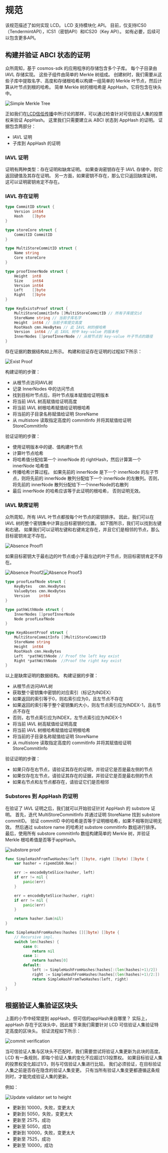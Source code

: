 # 规范

该规范描述了如何实现 LCD。 LCD 支持模块化 API。 目前，仅支持ICS0（TendermintAPI），ICS1（密钥API）和ICS20（Key API）。 如有必要，后续可以包含更多API。

## 构建并验证 ABCI 状态的证明

众所周知，基于 cosmos-sdk 的应用程序的存储包含多个子库。 每个子目录由 IAVL 存储实现。 这些子组件由简单的 Merkle 树组成。 创建树时，我们需要从这些子库中提取名字、高度和存储根哈希以构建一组简单的 Merkle 叶节点，然后计算从叶节点到根的哈希。 简单 Merkle 树的根哈希是 AppHash，它将包含在块头中。

![Simple Merkle Tree](../../../kr/clients/lite/pics/simpleMerkleTree.png)

正如我们在[LCD信任传播](https://github.com/irisnet/cosmos-sdk/tree/bianjie/lcd_spec/docs/spec/lcd#trust-propagation)中所讨论的那样，可以通过检查针对可信验证人集的投票权来验证 AppHash。 这里我们只需要建立从 ABCI 状态到 AppHash 的证明。 证据包含两部分：

* IAVL 证明
* 子库到 AppHash 的证明

### IAVL 证明

证明有两种类型：存在证明和缺席证明。 如果查询密钥存在于 IAVL 存储中，则它返回键值及其存在证明。 另一方面，如果密钥不存在，那么它只返回缺席证明，这可以证明密钥肯定不存在。

### IAVL 存在证明

```go
type CommitID struct {
    Version int64
    Hash    []byte
}

type storeCore struct {
    CommitID CommitID
}

type MultiStoreCommitID struct {
    Name string
    Core storeCore
}

type proofInnerNode struct {
    Height  int8
    Size    int64
    Version int64
    Left    []byte
    Right   []byte
}

type KeyExistsProof struct {
    MultiStoreCommitInfo []MultiStoreCommitID // 所有子库提交id
    StoreName string // 当前子库名字
    Height  int64 // 当前子库提交高度
    RootHash cmn.HexBytes // 此 IAVL 树的根哈希
    Version  int64 // 此 IAVL 树中 key-value 的版本号
    InnerNodes []proofInnerNode // 从根节点到 key-value 叶子节点的路径
}
```

存在证据的数据结构如上所示。 构建和验证存在证明的过程如下所示：

![Exist Proof](../../../kr/clients/lite/pics/existProof.png)

构建证明的步骤：

* 从根节点访问IAVL树
* 记录 InnerNodes 中的访问节点
* 找到目标叶节点后，将叶节点版本赋值给证明版本
* 将当前 IAVL 树高赋值给证明高度
* 将当前 IAVL 树根哈希赋值给证明根哈希
* 将当前的子目录名称赋值给证明 StoreName
* 从 multistore 读取指定高度的 commitInfo 并将其赋值给证明 StoreCommitInfo

验证证明的步骤：

* 使用证明版本中的键、值构建叶节点
* 计算叶节点哈希
* 将哈希值分配给第一个 innerNode 的 rightHash，然后计算第一个 innerNode 哈希值
* 传播哈希计算过程。 如果先前的 innerNode 是下一个 innerNode 的左子节点，则将先前的 innerNode 散列分配给下一个 innerNode 的左散列。否则，将先前的 innerNode 散列分配给下一个innerNode的右散列
* 最后 innerNode 的哈希应该等于此证明的根哈希， 否则证明无效。

###  IAVL 缺席证明

众所周知，所有 IAVL 叶节点都按每个叶节点的密钥排序。 因此，我们可以在 IAVL 树的整个密钥集中计算出目标密钥的位置。 如下图所示，我们可以找到左键和右键。 如果我们可以证明左键和右键肯定存在，并且它们是相邻的节点，那么目标密钥肯定不存在。

![Absence Proof1](../../../kr/clients/lite/pics/absence1.png)

如果目标密钥大于最右边的叶节点或小于最左边的叶子节点，则目标密钥肯定不存在。

![Absence Proof2](../../../kr/clients/lite/pics/absence2.png)![Absence Proof3](../../../kr/clients/lite/pics/absence3.png)

```go
type proofLeafNode struct {
    KeyBytes   cmn.HexBytes
    ValueBytes cmn.HexBytes
    Version    int64
}

type pathWithNode struct {
    InnerNodes []proofInnerNode
    Node proofLeafNode
}

type KeyAbsentProof struct {
    MultiStoreCommitInfo []MultiStoreCommitID
    StoreName string
    Height  int64
    RootHash cmn.HexBytes
    Left  *pathWithNode // Proof the left key exist
    Right *pathWithNode  //Proof the right key exist
}
```

以上是缺席证明的数据结构。 构建证据的步骤：

* 从根节点访问IAVL树
* 获取整个密钥集中密钥的对应索引（标记为INDEX）
* 如果返回的索引等于0，则右索引应为0，且左节点不存在
* 如果返回的索引等于整个密钥集的大小，则左节点索引应为INDEX-1，且右节点不存在
* 否则，右节点索引应为INDEX，左节点索引应为INDEX-1
* 将当前 IAVL 树高赋值给证明高度
* 将当前 IAVL 树根哈希赋值给证明根哈希
* 将当前的子目录名称赋值给证明 StoreName
* 从 multistore 读取指定高度的 commitInfo 并将其赋值给证明 StoreCommitInfo

验证证明的步骤：

* 如果只存在右节点，请验证其存在的证明，并验证它是否是最左侧的节点
* 如果仅存在左节点，请验证其存在的证据，并验证它是否是最右侧的节点
* 如果右节点和左节点都存在，请验证它们是否相邻

### Substores 到 AppHash 的证明

在验证了 IAVL 证明之后，我们就可以开始验证针对 AppHash 的 substore 证明。 首先，迭代 MultiStoreCommitInfo 并通过证明 StoreName 找到 substore commitID。 验证 commitID 中的哈希是否等于证明根哈希，如果不相等则证明无效。 然后通过 substore name 的哈希对 substore commitInfo 数组进行排序。 最后，使用所有 substore commitInfo 数组构建简单的 Merkle 树，并验证 Merkle 根哈希值是否等于appHash。

![substore proof](../../../kr/clients/lite/pics/substoreProof.png)

```go
func SimpleHashFromTwoHashes(left []byte, right []byte) []byte {
    var hasher = ripemd160.New()

    err := encodeByteSlice(hasher, left)
    if err != nil {
        panic(err)
    }

    err = encodeByteSlice(hasher, right)
    if err != nil {
        panic(err)
    }

    return hasher.Sum(nil)
}

func SimpleHashFromHashes(hashes [][]byte) []byte {
    // Recursive impl.
    switch len(hashes) {
        case 0:
            return nil
        case 1:
            return hashes[0]
        default:
            left := SimpleHashFromHashes(hashes[:(len(hashes)+1)/2])
            right := SimpleHashFromHashes(hashes[(len(hashes)+1)/2:])
            return SimpleHashFromTwoHashes(left, right)
    }
}
```

## 根据验证人集验证区块头

上面的小节中经常提到 appHash，但可信的appHash来自哪里？ 实际上，appHash 存在于区块头中，因此接下来我们需要针对 LCD 可信验证人集验证特定高度的区块头。 验证流程如下所示：

![commit verification](../../../kr/clients/lite/pics/commitValidation.png)

当可信验证人集与区块头不匹配时，我们需要尝试将验证人集更新为此块的高度。 LCD 有一条规则，即每个验证人集的变化不应超过1/3投票权。 如果目标验证人集的投票权变化超过1/3，则与可信验证人集进行比较。 我们必须验证，在目标验证人集之前是否存在隐含的验证人集变更。 只有当所有验证人集变更都遵循这条规则时，才能完成验证人集的更新。

例如：

![Update validator set to height](../../../kr/clients/lite/pics/updateValidatorToHeight.png)

* 更新到 10000，失败，变更太大
* 更新到 5050，失败，变更太大
* 更新至 2575，成功
* 更新至 5050，成功
* 更新到 10000，失败，变更太大
* 更新至 7525，成功
* 更新至 10000，成功